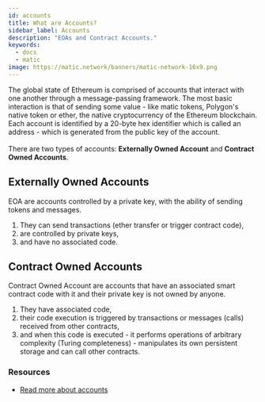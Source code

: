 ```yaml
---
id: accounts
title: What are Accounts?
sidebar_label: Accounts
description: "EOAs and Contract Accounts."
keywords:
  - docs
  - matic
image: https://matic.network/banners/matic-network-16x9.png 
---
```

The global state of Ethereum is comprised of accounts that interact with one another through a message-passing framework. The most basic interaction is that of sending some value - like matic tokens, Polygon's native token or ether, the native cryptocurrency of the Ethereum blockchain.
Each account is identified by a 20-byte hex identifier which is called an address - which is generated from the public key of the account.<br></br>
There are two types of accounts: **Externally Owned Account** and **Contract Owned Accounts**.

## **Externally Owned Accounts** 
EOA are accounts controlled by a private key, with the ability of sending tokens and messages.

1. They can send transactions (ether transfer or trigger contract code),
2. are controlled by private keys,
3. and have no associated code.

## **Contract Owned Accounts** 
Contract Owned Account are accounts that have an associated smart contract code with it and their private key is not owned by anyone.

1. They have associated code,
2. their code execution is triggered by transactions or messages (calls) received from other contracts,
3. and when this code is executed - it performs operations of arbitrary complexity (Turing completeness) - manipulates its own persistent storage and can call other contracts.

### **Resources**

- [Read more about accounts](https://github.com/ethereum/homestead-guide/blob/master/source/contracts-and-transactions/account-types-gas-and-transactions.rst#externally-owned-accounts-eoas)
